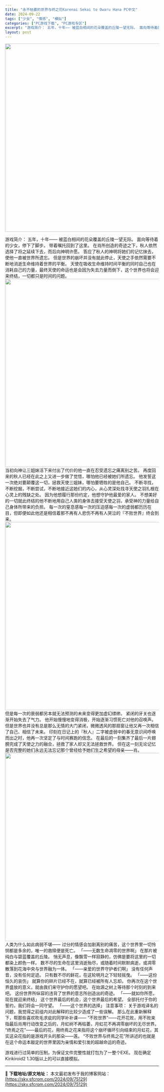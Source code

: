 ```yaml
---
title: "永不枯萎的世界与终之花Karenai Sekai to Owaru Hana PC中文"
date: 2024-09-22
tags: ["少女", "情感", "模拟"]
categories: ["PC游戏下载", "PC游戏专区"]
excerpt: "游戏简介： 五年，十年—— 被蓝白相间的花朵覆盖的丘陵一望无际。 面向等待着的少女，停下了脚步。 带着嘱托回到了这里。 在肖所创造的奇迹之下，秋人依然选择了将之延续下去，而后向神明许愿。 答应了秋人的神明将她们的记忆抹去，使他一直被世界所遗忘。 但是世界的崩坏并没有就此停止，天使之手依然需要不断地消&hellip;"
layout: post
---
```


<img class="aligncenter size-full wp-image-75133" src="https://sky.sfcrom.com/wp-content/uploads/2024/09/202409220215258.webp" alt="" width="1044" height="616" />

游戏简介：
五年，十年——
被蓝白相间的花朵覆盖的丘陵一望无际。
面向等待着的少女，停下了脚步。
带着嘱托回到了这里。
在肖所创造的奇迹之下，秋人依然选择了将之延续下去，而后向神明许愿。
答应了秋人的神明将她们的记忆抹去，使他一直被世界所遗忘。
但是世界的崩坏并没有就此停止，天使之手依然需要不断地消逝生命维持着世界的平衡。
天使在吸收生命维持时间平衡的同时自己也在消耗自己的力量，最终天使的命运也是会因为失去力量而倒下，这个世界也将会迎来终结，一切都只是时间的问题。
<img class="aligncenter size-full wp-image-75130" src="https://sky.sfcrom.com/wp-content/uploads/2024/09/2024092202152498.webp" alt="" width="1044" height="616" />
当初向神让三姐妹活下来付出了代价的他一直在忍受遗忘之痛离别之苦。
再度回来的秋人已经在此之上又进一步做了觉悟，哪怕他已经被她们所遗忘。
他发誓这一次绝对要颠覆这一切，拯救天使三姐妹，哪怕要牺牲的是他自己。
不断寻找，不断挖掘，不断尝试，不断地接近这她们的内心，从心灵深处找寻天使之羽扎根在心灵上的残缺之处。
因为他想履行那份约定，他想守护他最爱的家人。
不想美好的一切就此终结的他不断地用自己人类的身体去接受天使之羽，承受神的力量给自己身体所带来的负担。
每一次的窒息感每一次的压迫感每一次的虚弱都历历在目，但即便如此他还是相信着那不再有人悲伤不再有人哭泣的『不败世界』终会到来。
<img class="aligncenter size-full wp-image-75131" src="https://sky.sfcrom.com/wp-content/uploads/2024/09/2024092202152417.webp" alt="" width="1044" height="616" />
但是每一次的衰弱都另本就无法预测的未来变得更加虚幻缥缈。
紧闭的牙关也逐渐开始失去了气力。
他开始慢慢地变得消极，开始逐渐习惯死亡对他的召唤声。
但是世界也并没有总是那么无情的大门紧闭，微微透风的那扇窗让他又再一次相信了自己、相信了未来。
印刻在日记上的『秋人』二字被虚弱中的春无意识间呼唤而出之时，他再一次坚定了与时间赛跑的信念。
在最后的一刻集齐了最后一片翅膀完成了天使之力的融合，拯救了家人却又无法拯救世界。
但在这一刻无论记忆是否完整的她们永远无法忘记那个曾经给予她们生之希望的母亲——肖。
<img class="aligncenter size-full wp-image-75132" src="https://sky.sfcrom.com/wp-content/uploads/2024/09/2024092202152559.webp" alt="" width="1044" height="616" />
人类为什么如此病弱不堪——
过分的情感会加剧离别的痛苦，这个世界里一切怜悯都是多余的，唯一的救赎便是死亡。
「——无数生命凋零的世界啊」
在那片被纯白与碧蓝覆盖的丘陵。
悄无声息，像飘雪一样寂静的，仿佛是要将这里的一切都染上颜色一样。
数不尽的生命在这里消逝殆尽，或随着时间默默病逝，或凋零散落到花海中央与世界融为一体。
「——亲爱的世界守护者们啊」
没有任何声音，没有任何足迹。
只有数不尽的鲜花，在这轮明月之下轻轻摇曳。
「——这份恒久的哀伤」
就算你的碎片已经不在，就算已经被所有人忘却。
你再次在这个世界盛放的意义，就由我们来守护你的愿望吧。
在始源之树上等待那个时刻的到来吧。
这份世界所纵容的违背了世界的意志所创造出的奇迹。
「——就如你所愿，现在就迎来终结」
这个世界最后的机会，这个世界最后的希望。
全部托付于你的誓约，我们将会一同守望。
「——这个世界的选择」
注意事项：
关于游戏译名的问题，我觉得之前组内对此解释的比较少造成了一些误解。
那么在此重新解释下，帮那些喜欢吹毛求疵的同学补补课——
“不败世界”——花开花败，用不败来指最后肖用行动改变之后的，月虹树不再枯萎，月虹花不再凋零崩坏的无尽世界。
“终焉之花”——最后的花，用终焉之花来指将这个崩坏循环引向结束的月虹花，其实这朵花指的是游戏开头的那朵——莲。
“不败世界与终焉之花”所讲述的也就是在这个命运本敲定的世界里因为亲情和爱引发的超越命运的奇迹。

游戏进行过简单的压制，为保证文件完整性就打包为了一整个EXE。
现在确定Kirikiroid2 1.30版以上的可以直接模拟。

---
📖 **下载地址/原文地址：** 本文最初发布于我的博客网站：[https://sky.sfcrom.com/2024/09/75129](https://sky.sfcrom.com/2024/09/75129)

